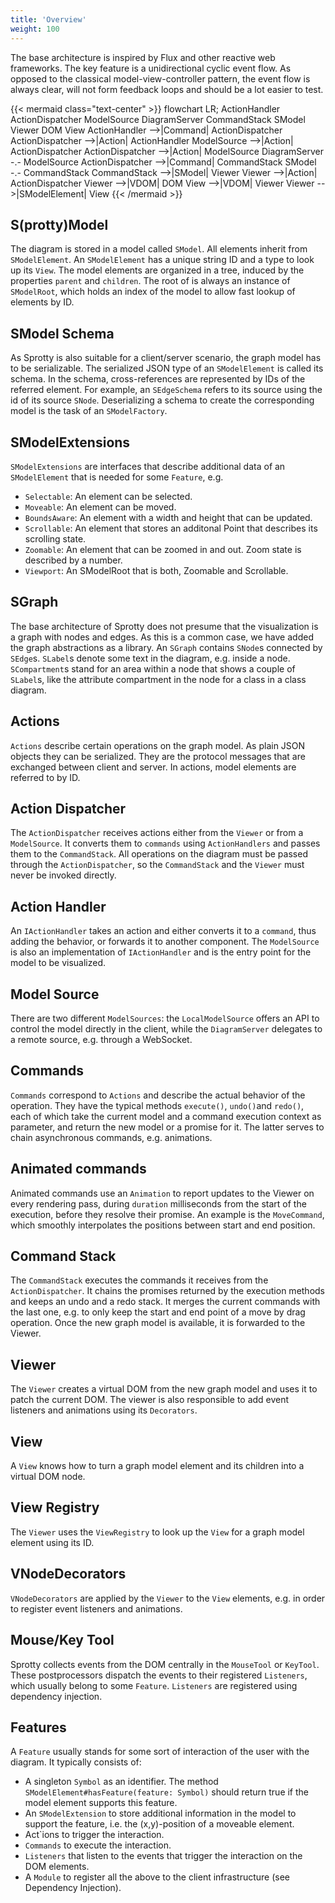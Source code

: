```yaml
---
title: 'Overview'
weight: 100
---
```

The base architecture is inspired by Flux and other reactive web frameworks. The key feature is a unidirectional cyclic event flow. As opposed to the classical model-view-controller pattern, the event flow is always clear, will not form feedback loops and should be a lot easier to test.

{{< mermaid class="text-center" >}}
flowchart LR;
ActionHandler
ActionDispatcher
ModelSource
DiagramServer
CommandStack
SModel
Viewer
DOM
View
ActionHandler -->|Command| ActionDispatcher
ActionDispatcher -->|Action| ActionHandler
ModelSource -->|Action| ActionDispatcher
ActionDispatcher -->|Action| ModelSource
DiagramServer -.- ModelSource
ActionDispatcher -->|Command| CommandStack
SModel -.- CommandStack
CommandStack -->|SModel| Viewer
Viewer -->|Action| ActionDispatcher
Viewer -->|VDOM| DOM
View -->|VDOM| Viewer
Viewer -->|SModelElement| View
{{< /mermaid >}}

## S(protty)Model
The diagram is stored in a model called `SModel`. All elements inherit from `SModelElement`. An `SModelElement` has a unique string ID and a type to look up its `View`. The model elements are organized in a tree, induced by the properties `parent` and `children`. The root of is always an instance of `SModelRoot`, which holds an index of the model to allow fast lookup of elements by ID.

## SModel Schema
As Sprotty is also suitable for a client/server scenario, the graph model has to be serializable. The serialized JSON type of an `SModelElement` is called its schema. In the schema, cross-references are represented by IDs of the referred element. For example, an `SEdgeSchema` refers to its source using the id of its source `SNode`. Deserializing a schema to create the corresponding model is the task of an `SModelFactory`.

## SModelExtensions
`SModelExtensions` are interfaces that describe additional data of an `SModelElement` that is needed for some `Feature`, e.g.

* `Selectable`: An element can be selected.
* `Moveable`: An element can be moved.
* `BoundsAware`: An element with a width and height that can be updated.
* `Scrollable`: An element that stores an additonal Point that describes its scrolling state.
* `Zoomable`: An element that can be zoomed in and out. Zoom state is described by a number.
* `Viewport`: An SModelRoot that is both, Zoomable and Scrollable.

## SGraph
The base architecture of Sprotty does not presume that the visualization is a graph with nodes and edges. As this is a common case, we have added the graph abstractions as a library. An `SGraph` contains `SNode`s connected by `SEdge`s. `SLabel`s denote some text in the diagram, e.g. inside a node. `SCompartment`s stand for an area within a node that shows a couple of `SLabel`s, like the attribute compartment in the node for a class in a class diagram.

## Actions
`Actions` describe certain operations on the graph model. As plain JSON objects they can be serialized. They are the protocol messages that are exchanged between client and server. In actions, model elements are referred to by ID.

## Action Dispatcher
The `ActionDispatcher` receives actions either from the `Viewer` or from a `ModelSource`. It converts them to `commands` using `ActionHandlers` and passes them to the `CommandStack`. All operations on the diagram must be passed through the `ActionDispatcher`, so the `CommandStack` and the `Viewer` must never be invoked directly.

## Action Handler
An `IActionHandler` takes an action and either converts it to a `command`, thus adding the behavior, or forwards it to another component. The `ModelSource` is also an implementation of `IActionHandler` and is the entry point for the model to be visualized.

## Model Source
There are two different `ModelSources`: the `LocalModelSource` offers an API to control the model directly in the client, while the `DiagramServer` delegates to a remote source, e.g. through a WebSocket.

## Commands
`Commands` correspond to `Actions` and describe the actual behavior of the operation. They have the typical methods `execute()`, `undo()`and `redo()`, each of which take the current model and a command execution context as parameter, and return the new model or a promise for it. The latter serves to chain asynchronous commands, e.g. animations.

## Animated commands
Animated commands use an `Animation` to report updates to the Viewer on every rendering pass, during `duration` milliseconds from the start of the execution, before they resolve their promise. An example is the `MoveCommand`, which smoothly interpolates the positions between start and end position.

## Command Stack
The `CommandStack` executes the commands it receives from the `ActionDispatcher`. It chains the promises returned by the execution methods and keeps an undo and a redo stack. It merges the current commands with the last one, e.g. to only keep the start and end point of a move by drag operation. Once the new graph model is available, it is forwarded to the Viewer.

## Viewer
The `Viewer` creates a virtual DOM from the new graph model and uses it to patch the current DOM. The viewer is also responsible to add event listeners and animations using its `Decorators`.

## View
A `View` knows how to turn a graph model element and its children into a virtual DOM node.

## View Registry
The `Viewer` uses the `ViewRegistry` to look up the `View` for a graph model element using its ID.

## VNodeDecorators
`VNodeDecorators` are applied by the `Viewer` to the `View` elements, e.g. in order to register event listeners and animations.

## Mouse/Key Tool
Sprotty collects events from the DOM centrally in the `MouseTool` or `KeyTool`. These postprocessors dispatch the events to their registered `Listeners`, which usually belong to some `Feature`. `Listeners` are registered using dependency injection.

## Features
A `Feature` usually stands for some sort of interaction of the user with the diagram. It typically consists of:

* A singleton `Symbol` as an identifier. The method `SModelElement#hasFeature(feature: Symbol)` should return true if the model element supports this feature.
* An `SModelExtension` to store additional information in the model to support the feature, i.e. the (x,y)-position of a moveable element.
* Act`ions to trigger the interaction.
* `Commands` to execute the interaction.
* `Listeners` that listen to the events that trigger the interaction on the DOM elements.
* A `Module` to register all the above to the client infrastructure (see Dependency Injection).